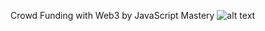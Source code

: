 Crowd Funding with Web3 by JavaScript Mastery
![alt text](https://github.com/wayosu/crowdfunding-byJSM/View-Project.png?raw=true)
